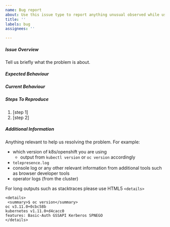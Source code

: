 ```yaml
---
name: Bug report
about: Use this issue type to report anything unusual observed while using istio-workspace.
title: ''
labels: bug
assignees: ''

---
```


<!--
Thanks for interest in istio-workspace and apologies for making your experience not yet as awesome as we strive for.  

Please follow template provided below to report a bug you have encountered and we will make sure to improve it.

YOU CAN DELETE THIS TEXT BEFORE SUBMITTING THE ISSUE
-->

##### Issue Overview

Tell us briefly what the problem is about.

##### Expected Behaviour

##### Current Behaviour

##### Steps To Reproduce

1. [step 1]
2. [step 2]

##### Additional Information

Anything relevant to help us resolving the problem. For example:

  * which version of k8s/openshift you are using
    * output from `kubectl version` or `oc version` accordingly
  * `telepresence.log`
  * console log or any other relevant information from additional tools such as browser developer tools
  * operator logs (from the cluster)

For long outputs such as stacktraces please use HTML5 `<details>`

```
<details>
 <summary>$ oc version</summary>
oc v3.11.0+0cbc58b
kubernetes v1.11.0+d4cacc0
features: Basic-Auth GSSAPI Kerberos SPNEGO
</details>
```
